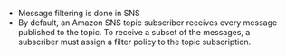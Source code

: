 - Message filtering is done in SNS
- By default, an Amazon SNS topic subscriber receives every message published to the topic. To receive a subset of the messages, a subscriber must assign a filter policy to the topic subscription.